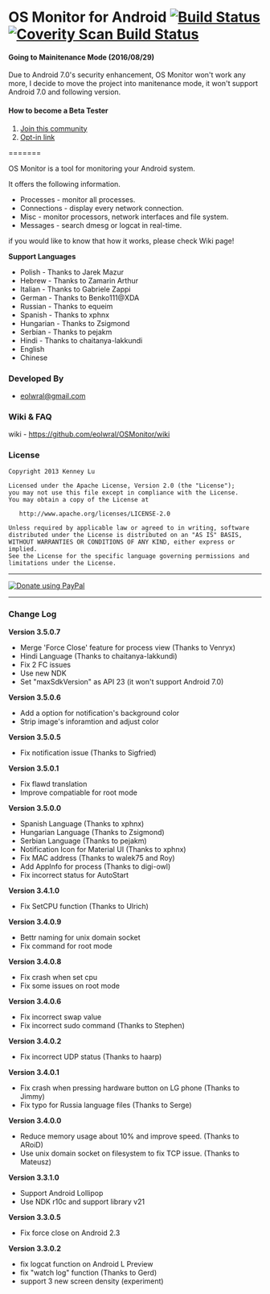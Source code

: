 OS Monitor for Android  [![Build Status](https://drone.io/github.com/eolwral/OSMonitor/status.png)](https://drone.io/github.com/eolwral/OSMonitor/latest) [![Coverity Scan Build Status](https://scan.coverity.com/projects/3432/badge.svg)](https://scan.coverity.com/projects/3432)
=======

#### Going to Mainitenance Mode (2016/08/29)
Due to Android 7.0's security enhancement, OS Monitor won't work any more, I decide to move the project into manitenance mode, it won't support Android 7.0 and following version.

#### How to become a Beta Tester
1. [Join this community](https://plus.google.com/communities/104176911627256834500)
2. [Opt-in link](https://play.google.com/apps/testing/com.eolwral.osmonitor)

=======

OS Monitor is a tool for monitoring your Android system.

It offers the following information.

- Processes - monitor all processes.
- Connections - display every network connection.
- Misc - monitor processors, network interfaces and file system.
- Messages - search dmesg or logcat in real-time. 

if you would like to know that how it works, please check Wiki page!

**Support Languages**

- Polish - Thanks to Jarek Mazur
- Hebrew - Thanks to Zamarin Arthur
- Italian - Thanks to Gabriele Zappi
- German - Thanks to Benko111@XDA
- Russian - Thanks to equeim
- Spanish  - Thanks to xphnx
- Hungarian - Thanks to Zsigmond
- Serbian - Thanks to pejakm
- Hindi - Thanks to chaitanya-lakkundi
- English
- Chinese

### Developed By ###

* eolwral@gmail.com

### Wiki & FAQ ###
wiki - https://github.com/eolwral/OSMonitor/wiki

### License ###

    Copyright 2013 Kenney Lu

    Licensed under the Apache License, Version 2.0 (the "License");
    you may not use this file except in compliance with the License.
    You may obtain a copy of the License at

       http://www.apache.org/licenses/LICENSE-2.0

    Unless required by applicable law or agreed to in writing, software
    distributed under the License is distributed on an "AS IS" BASIS,
    WITHOUT WARRANTIES OR CONDITIONS OF ANY KIND, either express or implied.
    See the License for the specific language governing permissions and
    limitations under the License.


----------

[![Donate using PayPal](https://www.paypalobjects.com/en_US/i/btn/btn_donate_LG.gif)](https://www.paypal.com/cgi-bin/webscr?cmd=_s-xclick&hosted_button_id=D9NDEKVA8WE3A "Donate using PayPal")

----------

### Change Log ###

**Version 3.5.0.7**
- Merge 'Force Close' feature for process view (Thanks to Venryx)
- Hindi Language (Thanks to chaitanya-lakkundi)
- Fix 2 FC issues
- Use new NDK
- Set "maxSdkVersion" as API 23 (it won't support Android 7.0)

**Version 3.5.0.6**
- Add a option for notification's background color
- Strip image's inforamtion and adjust color

**Version 3.5.0.5**
- Fix notification issue (Thanks to Sigfried)

**Version 3.5.0.1**
- Fix flawd translation 
- Improve compatiable for root mode

**Version 3.5.0.0**
- Spanish Language (Thanks to xphnx)
- Hungarian Language (Thanks to Zsigmond)
- Serbian Language (Thanks to pejakm)
- Notification Icon for Material UI (Thanks to xphnx)
- Fix MAC address (Thanks to walek75 and Roy)
- Add AppInfo for process (Thanks to digi-owl)
- Fix incorrect status for AutoStart

**Version 3.4.1.0**
- Fix SetCPU function (Thanks to Ulrich)

**Version 3.4.0.9**
- Bettr naming for unix domain socket
- Fix command for root mode

**Version 3.4.0.8**
- Fix crash when set cpu
- Fix some issues on root mode

**Version 3.4.0.6**

- Fix incorrect swap value
- Fix incorrect sudo command (Thanks to Stephen)

**Version 3.4.0.2**

- Fix incorrect UDP status (Thanks to haarp)

**Version 3.4.0.1**

- Fix crash when pressing hardware button on LG phone (Thanks to Jimmy) 
- Fix typo for Russia language files (Thanks to Serge)

**Version 3.4.0.0**

- Reduce memory usage about 10% and improve speed. (Thanks to ARoiD)
- Use unix domain socket on filesystem to fix TCP issue. (Thanks to Mateusz)

**Version 3.3.1.0**

- Support Android Lollipop
- Use NDK r10c and support library v21 

**Version 3.3.0.5**

- Fix force close on Android 2.3

**Version 3.3.0.2**

- fix logcat function on Android L Preview
- fix "watch log" function (Thanks to Gerd)
- support 3 new screen density (experiment) 

